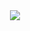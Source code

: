 
<div align="center">

 <img align="center" src="https://github-readme-stats.vercel.app/api/top-langs/?username=yspkm&theme=dracula&hide=Procfile&layout=compact&langs_count=10"/>
 
</div>
